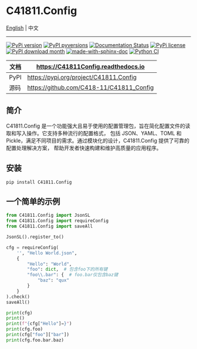 # C41811.Config

[English](README_EN.md) | 中文

---

[![PyPi version](https://badgen.net/pypi/v/c41811.config/)](https://pypi.org/project/C41811.Config)
[![PyPI pyversions](https://img.shields.io/pypi/pyversions/c41811.config.svg)](https://pypi.python.org/pypi/C41811.Config/)
[![Documentation Status](https://readthedocs.org/projects/c41811config/badge/?version=latest)](https://C41811Config.readthedocs.io)
[![PyPi license](https://badgen.net/pypi/license/c41811.config/)](https://pypi.org/project/C41811.Config/)
[![PyPI download month](https://img.shields.io/pypi/dm/c41811.config.svg)](https://pypi.python.org/pypi/C41811.Config/)
[![made-with-sphinx-doc](https://img.shields.io/badge/Made%20with-Sphinx-1f425f.svg)](https://www.sphinx-doc.org/)
[![Python CI](https://github.com/C418-11/C41811_Config/actions/workflows/python-ci.yml/badge.svg?branch=develop)](https://github.com/C418-11/C41811_Config/actions/workflows/python-ci.yml)

| 文档   | https://C41811Config.readthedocs.io      |
|------|------------------------------------------|
| PyPI | https://pypi.org/project/C41811.Config   |
| 源码   | https://github.com/C418-11/C41811_Config |

## 简介

C41811.Config 是一个功能强大且易于使用的配置管理包，旨在简化配置文件的读取和写入操作。它支持多种流行的配置格式，
包括 JSON、YAML、TOML 和 Pickle，满足不同项目的需求。通过模块化的设计，C41811.Config 提供了可靠的配置处理解决方案，
帮助开发者快速构建和维护高质量的应用程序。

## 安装

```commandline
pip install C41811.Config
```

## 一个简单的示例

``` python
from C41811.Config import JsonSL
from C41811.Config import requireConfig
from C41811.Config import saveAll

JsonSL().register_to()

cfg = requireConfig(
    '', "Hello World.json",
    {
        "Hello": "World",
        "foo": dict,  # 包含foo下的所有键
        "foo\\.bar": {  # foo.bar仅包含baz键
            "baz": "qux"
        }
    }
).check()
saveAll()

print(cfg)
print()
print(f"{cfg["Hello"]=}")
print(cfg.foo)
print(cfg["foo"]["bar"])
print(cfg.foo.bar.baz)

```
